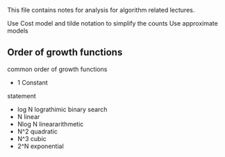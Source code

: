 This file contains notes for analysis for algorithm related lectures.


Use Cost model and tilde notation to simplify the counts
Use approximate models

Order of growth functions
-

common order of growth functions

 * 1 Constant
 
  statement
 * log N lograthimic
  binary search
 * N linear
 * Nlog N lineararithmetic
 * N^2 quadratic
 * N^3 cubic
 * 2^N exponential
